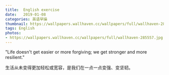 ```yaml
---
title:  English exercise
date:   2019-01-08
categories: 英语早操
thumbnail: https://wallpapers.wallhaven.cc/wallpapers/full/wallhaven-285557.jpg
tags: English
photos:
- https://wallpapers.wallhaven.cc/wallpapers/full/wallhaven-285557.jpg
---
```


"Life doesn't get easier or more forgiving; we get stronger and more resilient."
<p>生活从未变得更加轻松或宽容，是我们在一点一点变强、变坚韧。</p>
